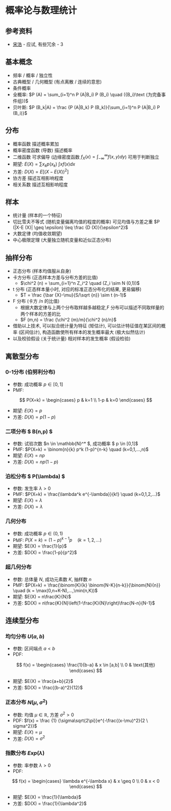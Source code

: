 # 概率论与数理统计

## 参考资料

- [宋浩](https://space.bilibili.com/66607740) - 应试, 有些冗余 - 3

## 基本概念

- 频率 / 概率 / 独立性
- 古典概型 / 几何概型 (有点离散 / 连续的意思)
- 条件概率
- 全概率: $P (A) = \sum_{i=1}^n P (A|B_i) P (B_i) \quad ({B_i}\text {为完备事件组})$
- 贝叶斯: $P (B_k|A) = \frac {P (A|B_k) P (B_k)}{\sum_{i=1}^n P (A|B_i) P (B_i)}$

## 分布

- 概率函数 描述概率累加
- 概率密度函数 (导数) 描述概率
- 二维函数 可求偏导 (边缘密度函数 $f_X (x) = \int_{-\infty}^\infty f (x,y) dy$) 可用于判断独立
- 期望: $E (X) =  \sum x_k p (x_k) \ \int x f (x) dx$
- 方差: $D (X) = E \left [ (X-E (X))^2 \right ]$
- 协方差 描述互相影响程度
- 相关系数 描述互相影响程度

## 样本

- 统计量 (样本的一个特征)
- 切比雪夫不等式 (随机变量偏离均值的程度的概率) 可见均值与方差之重 $P (|X-E (X)| \geq \epsilon) \leq \frac {D (X)}{\epsilon^2}$
- 大数定律 (均值收敛期望)
- 中心极限定理 (大量独立随机变量和近似正态分布)

## 抽样分布

- 正态分布 (样本均值服从自身)
- 卡方分布 (正态样本方差与分布方差的比值)
    - $\chi^2 (n) = \sum_{i=1}^n Z_i^2 \quad (Z_i \sim N (0,1))$
- t 分布 (正态样本量小时, 对应的标准正态分布化的结果, 更易偏移)
    - $T = \frac {\bar {X}-\mu}{S/\sqrt {n}} \sim t (n-1)$
- F 分布 (卡方 /n 的比值)
    - 根据大数定律与上两个分布取样越多越稳定,F 分布可以描述不同取样量的两个样本的方差的比
    - $F (m,n) = \frac {\chi^2 (m)/m}{\chi^2 (n)/n}$
- 借助以上技术, 可以拟合统计量为特征 (矩估计), 可以估计特征值在某区间的概率 (区间估计), 构造函数使所有样本的发生概率最大 (极大似然估计)
- 以及校验假设 (关于统计量) 相对样本的发生概率 (假设检验)

## 离散型分布

### 0-1分布 (伯努利分布)

- 参数: 成功概率 $p \in [0,1]$
- PMF:

$$ P(X=k) = \begin{cases}
p & k=1 \\
1-p & k=0
\end{cases}
$$

- 期望: $E(X) = p$
- 方差: $D(X) = p(1-p)$

### 二项分布 $ B(n,p) $

- 参数: 试验次数 $n \in \mathbb{N}^* $, 成功概率 $ p \in [0,1]$
- PMF: $P(X=k) = \binom{n}{k} p^k (1-p)^{n-k} \quad (k=0,1,...,n)$
- 期望: $E(X) = np$
- 方差: $D(X) = np(1-p)$

### 泊松分布 $ P(\lambda) $

- 参数: 发生率 $\lambda > 0$
- PMF: $P(X=k) = \frac{\lambda^k e^{-\lambda}}{k!} \quad (k=0,1,2,...)$
- 期望: $E(X) = \lambda$
- 方差: $D(X) = \lambda$

### 几何分布

- 参数: 成功概率 $p \in (0,1)$
- PMF: $P(X=k) = (1-p)^{k-1} p \quad (k=1,2,...)$
- 期望: $E(X) = \frac{1}{p}$
- 方差: $D(X) = \frac{1-p}{p^2}$

### 超几何分布

- 参数: 总体量 $N$, 成功元素数 $K$, 抽样数 $n$
- PMF: $P(X=k) = \frac{\binom{K}{k} \binom{N-K}{n-k}}{\binom{N}{n}} \quad (k = \max(0,n+K-N),...,\min(n,K))$
- 期望: $E(X) = n\frac{K}{N}$
- 方差: $D(X) = n\frac{K}{N}\left(1-\frac{K}{N}\right)\frac{N-n}{N-1}$

## 连续型分布

### 均匀分布 $U(a,b)$

- 参数: 区间端点 $a < b$
- PDF:

$$
f(x) = \begin{cases}
\frac{1}{b-a} & x \in [a,b] \\
0 & \text{其他}
\end{cases}
$$

- 期望: $E(X) = \frac{a+b}{2}$
- 方差: $D(X) = \frac{(b-a)^2}{12}$

### 正态分布 $N(\mu,\sigma^2)$

- 参数: 均值 $\mu \in \mathbb{R}$, 方差 $\sigma^2 > 0$
- PDF: $f(x) = \frac {1} {\sigma\sqrt{2\pi}}e^{-\frac{(x-\mu)^2}{2 \ sigma^2}}$
- 期望: $E(X) = \mu$
- 方差: $D(X) = \sigma^2$

### 指数分布 $Exp(\lambda)$

- 参数: 率参数 $\lambda > 0$
- PDF:

$$
f(x) = \begin{cases}
\lambda e^{-\lambda x} & x \geq 0 \\
0 & x < 0
\end{cases}
$$

- 期望: $E(X) = \frac{1}{\lambda}$
- 方差: $D(X) = \frac{1}{\lambda^2}$
